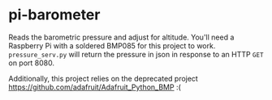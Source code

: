 # pi-barometer

Reads the barometric pressure and adjust for altitude.  You'll need a Raspberry Pi with a soldered BMP085 for this project to work.  `pressure_serv.py` will return the pressure in json in response to an HTTP `GET` on port 8080.

Additionally, this project relies on the deprecated project https://github.com/adafruit/Adafruit_Python_BMP :(

